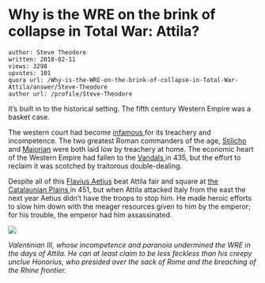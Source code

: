 # Why is the WRE on the brink of collapse in Total War: Attila?

	author: Steve Theodore
	written: 2018-02-11
	views: 3298
	upvotes: 101
	quora url: /Why-is-the-WRE-on-the-brink-of-collapse-in-Total-War-Attila/answer/Steve-Theodore
	author url: /profile/Steve-Theodore


It’s built in to the historical setting. The fifth century Western Empire was a basket case.

The western court had become [infamous ](https://www.quora.com/Which-halves-of-the-Roman-Empire-do-you-want-to-live-in-in-the-year-400CE-East-or-West/answer/Steve-Theodore)for its treachery and incompetence. The two greatest Roman commanders of the age, [Stilicho](https://en.wikipedia.org/wiki/Stilicho) and [Majorian](https://en.wikipedia.org/wiki/Majorian) were both laid low by treachery at home. The economic heart of the Western Empire had fallen to the [Vandals ](https://en.wikipedia.org/wiki/Vandal_Kingdom)in 435, but the effort to reclaim it was scotched by traitorous double-dealing.

Despite all of this [Flavius Aetius](https://en.wikipedia.org/wiki/Flavius_Aetius#Assassination) beat Attila fair and square at [the Catalaunian Plains ](https://en.wikipedia.org/wiki/Battle_of_the_Catalaunian_Plains)in 451, but when Attila attacked Italy from the east the next year Aetius didn’t have the troops to stop him. He made heroic efforts to slow him down with the meager resources given to him by the emperor; for his trouble, the emperor had him assassinated.

![](https://qph.fs.quoracdn.net/main-qimg-6f6a9598e1cab5d6cc2463f2705277f8)

_Valentinian III, whose incompetence and paranoia undermined the WRE in the days of Attila. He can at least claim to be less feckless than his creepy unclue Honorius, who presided over the sack of Rome and the breaching of the Rhine frontier._ 

